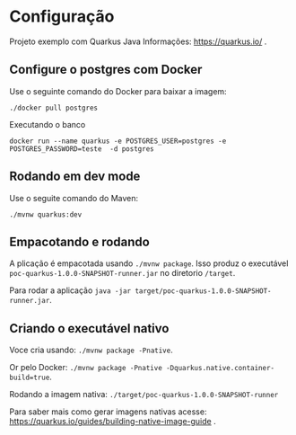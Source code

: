# Configuração

Projeto exemplo com Quarkus Java
Informações: https://quarkus.io/ .

## Configure o postgres com Docker

Use o seguinte comando do Docker para baixar a imagem:
```
./docker pull postgres
```
Executando o banco 
```
docker run --name quarkus -e POSTGRES_USER=postgres -e POSTGRES_PASSWORD=teste  -d postgres
```

## Rodando em dev mode

Use o seguite comando do Maven:
```
./mvnw quarkus:dev
```

## Empacotando e rodando

A plicação é empacotada usando `./mvnw package`.
Isso produz o executável `poc-quarkus-1.0.0-SNAPSHOT-runner.jar` no diretorio `/target`.

Para rodar a aplicação `java -jar target/poc-quarkus-1.0.0-SNAPSHOT-runner.jar`.

## Criando o executável nativo

Voce cria usando: `./mvnw package -Pnative`.

Or pelo Docker: `./mvnw package -Pnative -Dquarkus.native.container-build=true`.

Rodando a imagem nativa: `./target/poc-quarkus-1.0.0-SNAPSHOT-runner`

Para saber mais como gerar imagens nativas acesse: https://quarkus.io/guides/building-native-image-guide .
